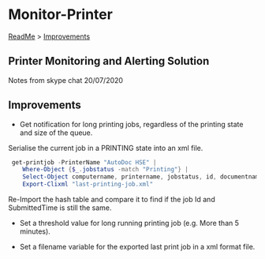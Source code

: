# Monitor-Printer

[ReadMe](../README.md) > [Improvements](improvements.md)

## Printer Monitoring and Alerting Solution

Notes from skype chat 20/07/2020

## Improvements

* Get notification for long printing jobs, regardless of the printing state and size of the queue.

Serialise the current job in a PRINTING state into an xml file.

```powershell
 get-printjob -PrinterName "AutoDoc HSE" |
    Where-Object {$_.jobstatus -match "Printing"} |
    Select-Object computername, printername, jobstatus, id, documentname, pagesprinted, totalpages, size, username, submittedtime |
    Export-Clixml "last-printing-job.xml"
```

Re-Import the hash table and compare it to find if the job Id and SubmittedTime is still the same.

* Set a threshold value for long running printing job (e.g. More than 5 minutes).

* Set a filename variable for the exported last print job in a xml format file.
